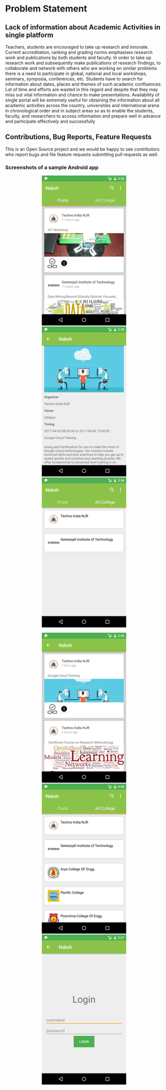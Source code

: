 Problem Statement
==================

Lack of information about Academic Activities in single platform
------------------------------------------------------------------------------------

Teachers, students are encouraged to take up research and innovate. Current accreditation, ranking and grading norms emphasises research work and publications by both students and faculty. 
In order to take up research work and subsequently make publications of research findings, to collaborate and network with others who are working on similar problems there is a need to participate in global, national and local workshops, seminars, symposia, conferences, etc. 
Students have to search for information about dates, places and themes of such academic confluences. Lot of time and efforts are wasted in this regard and despite that they may miss out vital information and chance to make presentations.
Availability of single portal will be extremely useful for obtaining the information about all academic activities across the country, universities and international arena in chronological order and in subject areas so as to enable the students, faculty, and researchers to access information and prepare well in advance and participate effectively and successfully

Contributions, Bug Reports, Feature Requests
---------------------------------------------------------

This is an Open Source project and we would be happy to see contributors who report bugs and file feature requests submitting pull requests as well.

### Screenshots of a sample Android app

<p align="center">
<img src="Screenshots/Screen1.png" height = "480" width="270"> <img src="Screenshots/Screen2.png" height = "480" width="270"> <img src="Screenshots/Screen3.png" height = "480" width="270">
</p>

<p align="center">
<img src="Screenshots/Screen4.png" height = "480" width="270"> <img src="Screenshots/Screen5.png" height = "480" width="270"> <img src="Screenshots/Screen6.png" height = "480" width="270">
</p>